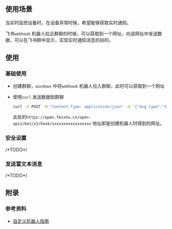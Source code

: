 ## 使用场景

当实时监控设备时，在设备异常时候，希望能够获取实时通知。

飞书`webhook` 机器人拉近群聊的时候，可以获取到一个网址，向该网址中发送数据，可以在飞书群中显示，实现实时通知消息的目的。



## 使用

### 基础使用

* 创建群聊，`windows` 中将`webhook` 机器人拉入群聊，此时可以获取到一个网址

* 使用`curl` 发送数据到群聊

  ```bash
  curl -X POST -H "Content-Type: application/json" -d '{"msg_type":"text","content":{"text":"request example"}}' https://open.feishu.cn/open-apis/bot/v2/hook/xxxxxxxxxxxxxxxxx
  ```

  此处的`https://open.feishu.cn/open-apis/bot/v2/hook/xxxxxxxxxxxxxxxxx` 地址即是创建机器人时得到的网址。

### 安全设置

/\*TODO\*/

### 发送富文本消息

/\*TODO\*/



## 附录

### 参考资料

* [自定义机器人指南](https://open.feishu.cn/document/uktmuktmuktm/uctm5yjl3eto24ynxkjn)